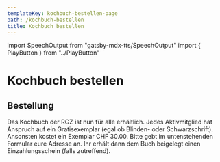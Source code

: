 ```yaml
---
templateKey: kochbuch-bestellen-page
path: /kochbuch-bestellen
title: Kochbuch bestellen
---
```

import SpeechOutput from "gatsby-mdx-tts/SpeechOutput"
import { PlayButton } from "../PlayButton"

<SpeechOutput id="kochbuch-bestellen-page" customPlayButton={PlayButton}>

# Kochbuch bestellen

## Bestellung

Das Kochbuch der RGZ ist nun für alle erhältlich. Jedes Aktivmitglied hat Anspruch auf ein Gratisexemplar (egal ob Blinden- oder Schwarzschrift).
Ansonsten kostet ein Exemplar CHF 30.00. Bitte gebt im untenstehenden Formular eure Adresse an. Ihr erhält dann dem Buch beigelegt einen Einzahlungsschein (falls zutreffend).

</SpeechOutput>